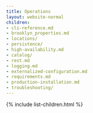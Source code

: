 ```yaml
---
title: Operations
layout: website-normal
children:
- cli-reference.md
- brooklyn_properties.md
- locations/
- persistence/
- high-availability.md
- catalog/
- rest.md
- logging.md
- externalized-configuration.md
- requirements.md
- production-installation.md
- troubleshooting/
---
```


{% include list-children.html %}
